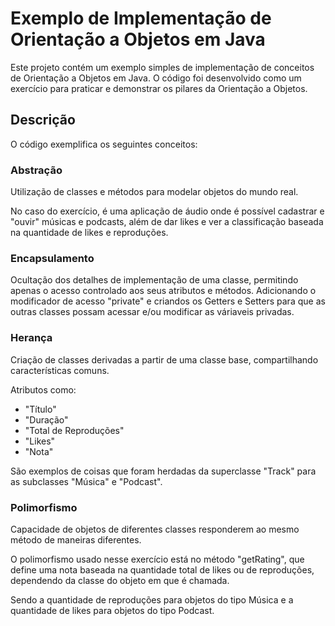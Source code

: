 # Exemplo de Implementação de Orientação a Objetos em Java

Este projeto contém um exemplo simples de implementação de conceitos de Orientação a Objetos em Java. O código foi desenvolvido como um exercício para praticar e demonstrar os pilares da Orientação a Objetos.

## Descrição

O código exemplifica os seguintes conceitos:

### Abstração

Utilização de classes e métodos para modelar objetos do mundo real.

No caso do exercício, é uma aplicação de áudio onde é possível cadastrar e "ouvir" músicas e podcasts, além de dar likes e ver a classificação baseada na quantidade de likes e reproduções.

### Encapsulamento

Ocultação dos detalhes de implementação de uma classe, permitindo apenas o acesso controlado aos seus atributos e métodos. Adicionando o modificador de acesso "private" e criandos os Getters e Setters para que as outras classes possam acessar e/ou modificar as váriaveis privadas.

### Herança

Criação de classes derivadas a partir de uma classe base, compartilhando características comuns. 

Atributos como: 
- "Título"
- "Duração"
- "Total de Reproduções"
- "Likes"
- "Nota"

São exemplos de coisas que foram herdadas da superclasse "Track" para as subclasses "Música" e "Podcast".

### Polimorfismo

Capacidade de objetos de diferentes classes responderem ao mesmo método de maneiras diferentes.

O polimorfismo usado nesse exercício está no método "getRating", que define uma nota baseada na quantidade total de likes ou de reproduções, dependendo da classe do objeto em que é chamada.

Sendo a quantidade de reproduções para objetos do tipo Música e a quantidade de likes para objetos do tipo Podcast.

